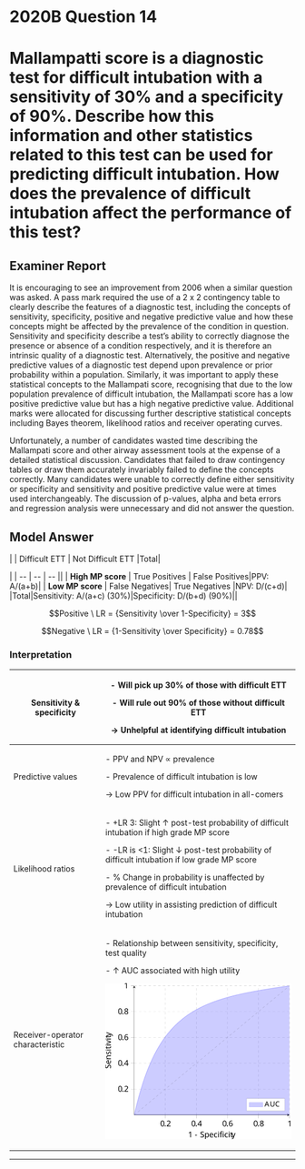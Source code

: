 # 2020B Question 14 
# Mallampatti score is a diagnostic test for difficult intubation with a sensitivity of 30% and a specificity of 90%. Describe how this information and other statistics related to this test can be used for predicting difficult intubation. How does the prevalence of difficult intubation affect the performance of this test?


## Examiner Report
It is encouraging to see an improvement from 2006 when a similar question was asked. A pass mark required the use of a 2 x 2 contingency table to clearly describe the features of a diagnostic test, including the concepts of sensitivity, specificity, positive and negative predictive value and how these concepts might be affected by the prevalence of the condition in question. Sensitivity and specificity describe a test’s ability to correctly diagnose the presence or absence of a condition respectively, and it is therefore an intrinsic quality of a diagnostic test. Alternatively, the positive and negative predictive values of a diagnostic test depend upon prevalence or prior probability within a population. Similarly, it was important to apply these statistical concepts to the Mallampati score, recognising that due to the low population prevalence of difficult intubation, the Mallampati score has a low positive predictive value but has a high negative predictive value. Additional marks were allocated for discussing further descriptive statistical concepts including Bayes theorem, likelihood ratios and receiver operating curves.


Unfortunately, a number of candidates wasted time describing the Mallampati score and other airway assessment tools at the expense of a detailed statistical discussion. Candidates that failed to draw contingency tables or draw them accurately invariably failed to define the concepts correctly. Many candidates were unable to correctly define either sensitivity or specificity and sensitivity and positive predictive value were at times used interchangeably. The discussion of p-values, alpha and beta errors and regression analysis were unnecessary and did not answer the question.

## Model Answer

|  | Difficult ETT | Not Difficult ETT |Total|<p></p>|
| -- | -- | -- ||
| **High MP score** | True Positives | False Positives|PPV: A/(a+b)|
| **Low MP score** | False Negatives| True Negatives |NPV: D/(c+d)|
|Total|Sensitivity: A/(a+c) (30%)|Specificity: D/(b+d) (90%)||


$$Positive \ LR = {Sensitivity \over 1-Specificity} = 3$$

$$Negative \ LR = {1-Sensitivity \over Specificity} = 0.78$$

### Interpretation

|Sensitivity & specificity|<p>- Will pick up 30% of those with difficult ETT</p><p>- Will rule out 90% of those without difficult ETT</p><p></p><p>→ Unhelpful at identifying difficult intubation</p>|
| -- | -- |
|Predictive values|<p>- PPV and NPV ∝ prevalence</p><p>- Prevalence of difficult intubation is low</p><p></p><p>→ Low PPV for difficult intubation in all-comers</p>|
|Likelihood ratios|<p>- +LR 3: Slight ↑ post-test probability of difficult intubation if high grade MP score</p><p>- -LR is <1: Slight ↓ post-test probability of difficult intubation if low grade MP score</p><p>- % Change in probability is unaffected by prevalence of difficult intubation</p><p></p><p>→ Low utility in assisting prediction of difficult intubation</p>|
|Receiver-operator characteristic|<p>- Relationship between sensitivity, specificity, test quality</p><p>- ↑ AUC associated with high utility</p><p><img src="\resources\roc.svg"></p>|


--- 

